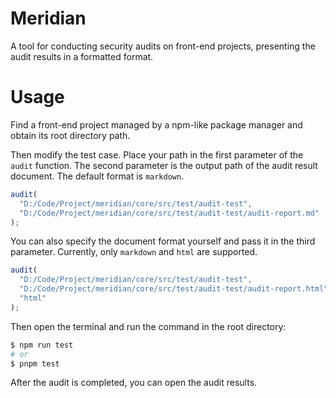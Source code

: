 # Meridian

A tool for conducting security audits on front-end projects, presenting the audit results in a formatted format.

# Usage

Find a front-end project managed by a npm-like package manager and obtain its root directory path.

Then modify the test case. Place your path in the first parameter of the `audit` function. The second parameter is the output path of the audit result document. The default format is `markdown`. 

```typescript
audit(
  "D:/Code/Project/meridian/core/src/test/audit-test",
  "D:/Code/Project/meridian/core/src/test/audit-test/audit-report.md"
);
```

You can also specify the document format yourself and pass it in the third parameter. Currently, only `markdown` and `html` are supported.

```typescript
audit(
  "D:/Code/Project/meridian/core/src/test/audit-test",
  "D:/Code/Project/meridian/core/src/test/audit-test/audit-report.html",
  "html"
);
```

Then open the terminal and run the command in the root directory:

```bash
$ npm run test
# or
$ pnpm test
```

After the audit is completed, you can open the audit results.